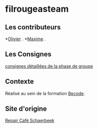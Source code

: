 # filrougeasteam

## Les contributeurs 

*[Olivier](https://github.com/oliviernchima) . 
*[Maxime](https://github.com/Mdelcham) . 


## Les Consignes

[consignes détaillées de la phase de groupe](https://github.com/becodeorg/Swartz-promo-3/blob/master/Projects/filrougeasteam.md)

## Contexte

Réalisé au sein de la formation [Becode](http://www.becode.org/).

## Site d'origine

[Repair Café Schaerbeek](https://sites.google.com/site/repaircafeschaerbeek/fr)

